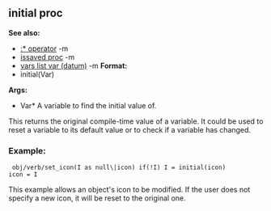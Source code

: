## initial proc
**See also:**
*   [:* operator](/ref/operator/::.md) -m
*   [issaved proc](/ref/proc/issaved.md) -m
*   [vars list var (datum)](/ref/datum/var/vars.md) -m<!-- -->
**Format:**
*   initial(Var)
<!-- -->
**Args:**
*   Var* A variable to find the initial value of.


This returns the original compile-time value of a variable. It
could be used to reset a variable to its default value or to check if a
variable has changed.
### Example:

```
 obj/verb/set_icon(I as null\|icon) if(!I) I = initial(icon)
icon = I 
```
 This example allows an object\'s icon to be
modified. If the user does not specify a new icon, it will be reset to
the original one.